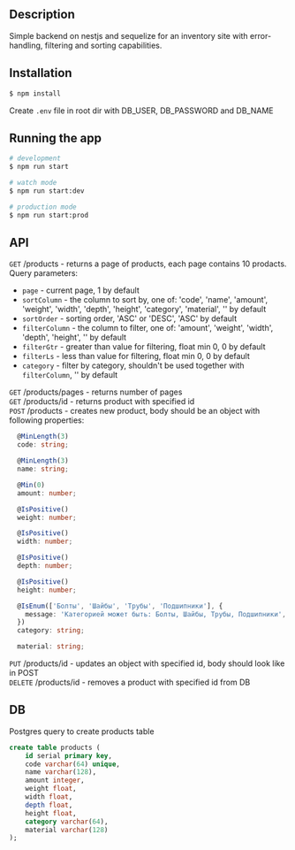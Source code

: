 ## Description

Simple backend on nestjs and sequelize for an inventory site with error-handling, filtering and sorting capabilities.

## Installation

```bash
$ npm install
```

Create `.env` file in root dir with DB_USER, DB_PASSWORD and DB_NAME

## Running the app

```bash
# development
$ npm run start

# watch mode
$ npm run start:dev

# production mode
$ npm run start:prod
```

## API

`GET` /products - returns a page of products, each page contains 10 prodacts. <br>
Query parameters:
- `page` - current page, 1 by default
- `sortColumn` - the column to sort by, one of: 'code', 'name', 'amount', 'weight', 'width', 'depth', 'height', 'category', 'material', '' by default
- `sortOrder` - sorting order, 'ASC' or 'DESC', 'ASC' by default
- `filterColumn` - the column to filter, one of: 'amount', 'weight', 'width', 'depth', 'height', '' by default
- `filterGtr` - greater than value for filtering, float min 0, 0 by default
- `filterLs` - less than value for filtering, float min 0, 0 by default
- `category` - filter by category, shouldn't be used together with `filterColumn`, '' by default

`GET` /products/pages - returns number of pages <br>
`GET` /products/id - returns product with specified id <br>
`POST` /products - creates new product, body should be an object with following properties:
```typescript
  @MinLength(3)
  code: string;

  @MinLength(3)
  name: string;

  @Min(0)
  amount: number;

  @IsPositive()
  weight: number;

  @IsPositive()
  width: number;

  @IsPositive()
  depth: number;

  @IsPositive()
  height: number;

  @IsEnum(['Болты', 'Шайбы', 'Трубы', 'Подшипники'], {
    message: 'Категорией может быть: Болты, Шайбы, Трубы, Подшипники',
  })
  category: string;

  material: string;
```

`PUT` /products/id - updates an object with specified id, body should look like in POST <br>
`DELETE` /products/id - removes a product with specified id from DB

## DB

Postgres query to create products table

```sql
create table products (
	id serial primary key,
	code varchar(64) unique,
	name varchar(128),
	amount integer,
	weight float,
	width float,
	depth float,
	height float,
	category varchar(64),
	material varchar(128)
);
```

